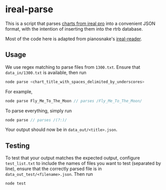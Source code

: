 # ireal-parse

This is a script that parses [charts from ireal pro](http://www.irealb.com/forums/) into a convenient JSON format, with the intention of inserting them into the rtrb database.

Most of the code here is adapted from pianosnake's [ireal-reader](https://www.npmjs.com/package/ireal-reader).

## Usage

We use regex matching to parse files from `1300.txt`. Ensure that `data_in/1300.txt` is available, then run

```js
node parse <chart_title_with_spaces_delimited_by_underscores>
```

For example,
```js
node parse Fly_Me_To_The_Moon // parses /Fly_Me_To_The_Moon/
```

To parse everything, simply run
```js
node parse // parses /(?:)/
```

Your output should now be in `data_out/<title>.json`.

## Testing

To test that your output matches the expected output, configure `test_list.txt` to include the names of files you want to test (separated by line), ensure that the correctly parsed file is in `data_out_test/<filename>.json`. Then run

```js
node test
```
